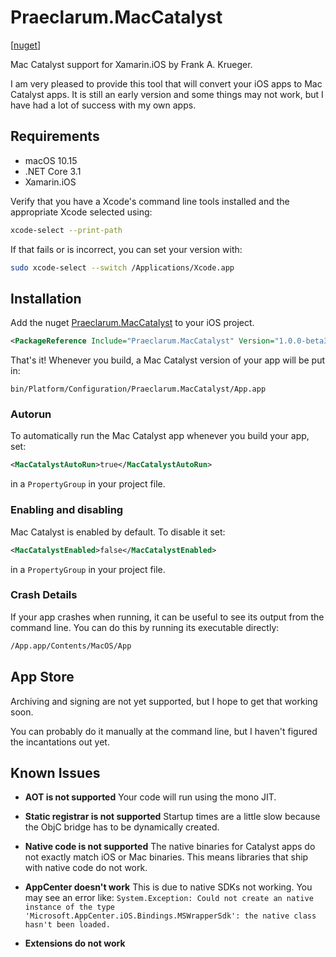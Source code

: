 # Praeclarum.MacCatalyst

[[nuget](https://www.nuget.org/packages/Praeclarum.MacCatalyst/)]

Mac Catalyst support for Xamarin.iOS by Frank A. Krueger.

I am very pleased to provide this tool that will convert your iOS apps to
Mac Catalyst apps. It is still an early version and some things may not
work, but I have had a lot of success with my own apps.



## Requirements

* macOS 10.15
* .NET Core 3.1
* Xamarin.iOS

Verify that you have a Xcode's command line tools installed and the appropriate Xcode
selected using:

```bash
xcode-select --print-path
```

If that fails or is incorrect, you can set your version with:

```bash
sudo xcode-select --switch /Applications/Xcode.app
```

## Installation

Add the nuget [Praeclarum.MacCatalyst](https://www.nuget.org/packages/Praeclarum.MacCatalyst/) to your iOS project.

```xml
<PackageReference Include="Praeclarum.MacCatalyst" Version="1.0.0-beta3" />
```

That's it! Whenever you build, a Mac Catalyst version of your app will be put in:

```
bin/Platform/Configuration/Praeclarum.MacCatalyst/App.app
```

### Autorun

To automatically run the Mac Catalyst app whenever you build your app, set:

```xml
<MacCatalystAutoRun>true</MacCatalystAutoRun>
```

in a `PropertyGroup` in your project file.

### Enabling and disabling

Mac Catalyst is enabled by default. To disable it set:

```xml
<MacCatalystEnabled>false</MacCatalystEnabled>
```

in a `PropertyGroup` in your project file.

### Crash Details

If your app crashes when running, it can be useful to see its output from the command line.
You can do this by running its executable directly:

```bash
/App.app/Contents/MacOS/App
```


## App Store

Archiving and signing are not yet supported, but I hope to get that working soon.

You can probably do it manually at the command line, but I haven't figured the incantations out yet.


## Known Issues

* **AOT is not supported** Your code will run using the mono JIT.

* **Static registrar is not supported** Startup times are a little slow because the ObjC bridge has to be dynamically created.

* **Native code is not supported** The native binaries for Catalyst apps do not exactly match iOS or Mac binaries. This means libraries that ship with native code do not work.

* **AppCenter doesn't work** This is due to native SDKs not working. You may see an error like: `System.Exception: Could not create an native instance of the type 'Microsoft.AppCenter.iOS.Bindings.MSWrapperSdk': the native class hasn't been loaded.`

* **Extensions do not work**

